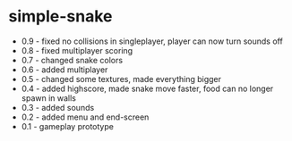 # simple-snake

* 0.9 - fixed no collisions in singleplayer, player can now turn sounds off
* 0.8 - fixed multiplayer scoring
* 0.7 - changed snake colors
* 0.6 - added multiplayer
* 0.5 - changed some textures, made everything bigger
* 0.4 - added highscore, made snake move faster, food can no longer spawn in walls
* 0.3 - added sounds
* 0.2 - added menu and end-screen
* 0.1 - gameplay prototype
